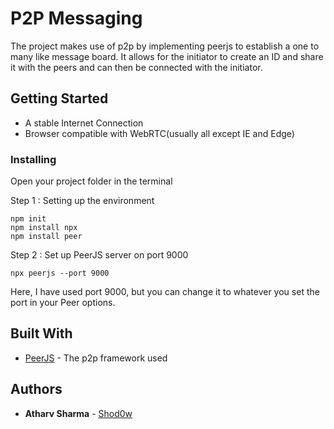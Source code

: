 # P2P Messaging
The project makes use of p2p by implementing peerjs to establish a one to many like message board. It allows for the initiator to create an ID and share it with the peers and can then be connected with the initiator.

## Getting Started

* A stable Internet Connection
* Browser compatible with WebRTC(usually all except IE and Edge)

### Installing

Open your project folder in the terminal

Step 1 : Setting up the environment

```
npm init
npm install npx
npm install peer

```

Step 2 : Set up PeerJS server on port 9000

```
npx peerjs --port 9000
```

Here, I have used port 9000, but you can change it to whatever you set the port in your Peer options.


## Built With

* [PeerJS](https://peerjs.com) - The p2p framework used


## Authors

* **Atharv Sharma** - [Shod0w](https://github.com/Shod0w)


